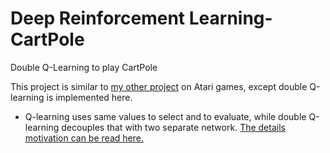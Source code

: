 # Deep Reinforcement Learning-CartPole
Double Q-Learning to play CartPole

This project is similar to <a href="https://github.com/ykteh93/Deep_Reinforcement_Learning-Atari">my other project</a> on Atari games, except double Q-learning is implemented here.

* Q-learning uses same values to select and to evaluate, while double Q-learning decouples that with two separate network. <a href="https://arxiv.org/pdf/1509.06461.pdf">The details motivation can be read here.</a>


